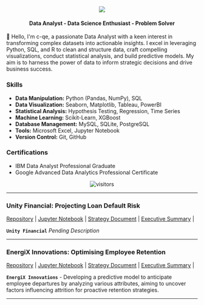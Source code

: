 
<div class='header'>
  <div class='icons' align='center'>
    <a href="https://skillicons.dev"><img src="https://skillicons.dev/icons?i=py,r,mysql,sqlite,postgres,c,vim,git,github,html,css,js,cpp"/></a>
  </div>
</div>

<body>
  <div class='title' align='center'>
   <h4>Data Analyst - Data Science Enthusiast - Problem Solver</h4> 
  </div>
</body>

👋 Hello, I'm c-qe, a passionate Data Analyst with a keen interest in transforming complex datasets into actionable insights. I excel in leveraging Python, SQL, and R to clean and structure data, craft compelling visualizations, conduct statistical analysis, and build predictive models. My aim is to harness the power of data to inform strategic decisions and drive business success.

### Skills
- **Data Manipulation:** Python (Pandas, NumPy), SQL
- **Data Visualization:** Seaborn, Matplotlib, Tableau, PowerBI
- **Statistical Analysis:** Hypothesis Testing, Regression, Time Series
- **Machine Learning:** Scikit-Learn, XGBoost
- **Database Management:** MySQL, SQLite, PostgreSQL
- **Tools:** Microsoft Excel, Jupyter Notebook
- **Version Control:** Git, GitHub

### Certifications
- IBM Data Analyst Professional Graduate
- Google Advanced Data Analytics Professional Certificate

<footer id='footer'>
  <div class='Visitor_Count' align='center'>
    <img alt="visitors" src="https://komarev.com/ghpvc/?username=c-qe7&style=flat&labelColor=red&logo=github&label=Profile+Views&color=58a6ff"/>
  </div>
</footer>

---

### Unity Financial: Projecting Loan Default Risk
[Repository](https://github.com/) | [Jupyter Notebook](https://github.com/) | [Strategy Document](https://github.com/) | [Executive Summary](https://github.com/) |

**`Unity Financial`** *Pending Description*

---

### EnergiX Innovations: Optimising Employee Retention
[Repository](https://github.com/c-qe/EnergiX-Innovations--Optimizing-Employee-Retention) | [Jupyter Notebook](https://github.com/) | [Strategy Document](https://github.com/c-qe/EnergiX-Innovations--Optimizing-Employee-Retention/blob/b07654b6f31a3126e152838d90df9941dc16cc4c/EnergiX%20Pace%20Strategy%20Document.pdf) | [Executive Summary](https://github.com/c-qe/EnergiX-Innovations--Optimizing-Employee-Retention/blob/b07654b6f31a3126e152838d90df9941dc16cc4c/EnergiX%20Executive%20Summary.pdf) |

**`EnergiX Innovations`**  - Developing a predictive model to anticipate employee departures by analyzing various attributes, aiming to uncover factors influencing attrition for proactive retention strategies.


---

    


